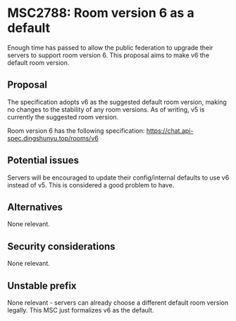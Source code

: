 # MSC2788: Room version 6 as a default

Enough time has passed to allow the public federation to upgrade their servers to support room
version 6. This proposal aims to make v6 the default room version.

## Proposal

The specification adopts v6 as the suggested default room version, making no changes to the stability
of any room versions. As of writing, v5 is currently the suggested room version.

Room version 6 has the following specification: https://chat.api-spec.dingshunyu.top/rooms/v6

## Potential issues

Servers will be encouraged to update their config/internal defaults to use v6 instead of v5. This
is considered a good problem to have.

## Alternatives

None relevant.

## Security considerations

None relevant.

## Unstable prefix

None relevant - servers can already choose a different default room version legally. This MSC
just formalizes v6 as the default.
